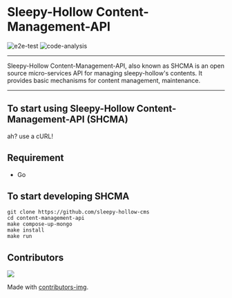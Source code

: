 # Sleepy-Hollow Content-Management-API

![e2e-test](https://github.com/sleepy-hollow-cms/sleepy-hollow/actions/workflows/execute-tests.yaml/badge.svg
)
![code-analysis](https://github.com/sleepy-hollow-cms/sleepy-hollow/actions/workflows/codeql-analysis.yml/badge.svg)

----

Sleepy-Hollow Content-Management-API, also known as SHCMA is an open source micro-services API for managing sleepy-hollow's  contents. It provides basic mechanisms for content management, maintenance.

----

## To start using Sleepy-Hollow Content-Management-API (SHCMA)

ah? use a cURL!

## Requirement

- Go

## To start developing SHCMA

```
git clone https://github.com/sleepy-hollow-cms
cd content-management-api
make compose-up-mongo
make install
make run
```

## Contributors

<a href="https://github.com/sleepy-hollow-cms/sleepy-hollow/graphs/contributors">
  <img src="https://contrib.rocks/image?repo=sleepy-hollow-cms/sleepy-hollow" />
</a>

Made with [contributors-img](https://contrib.rocks).
